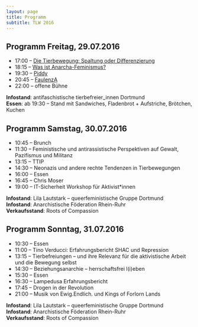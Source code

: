 ```yaml
---
layout: page
title: Programm
subtitle: TLW 2016
---
```


Programm Freitag, 29.07.2016
---

* 17:00 – [Die Tierbewegung: Spaltung oder Differenzierung](die-tierbewegung)
* 18:15 – [Was ist Anarcha-Feminismus?](anarchafem.md)
* 19:30 – [Piddy](piddy)
* 20:45 – [FaulenzA](faulenza)
* 22:00 – offene Bühne

**Infostand**: antifaschistische tierbefreier_innen Dortmund  
**Essen**: ab 19:30 – Stand mit Sandwiches, Fladenbrot + Aufstriche, Brötchen, Kuchen  

Programm Samstag,  30.07.2016
---

* 10:45 –  Brunch
* 11:30 – Feministische und antirassistische Perspektiven auf Gewalt, Pazifismus und Militanz
* 13:15 – TTIP
* 14:30 – Neonazis und andere rechte Tendenzen in Tierbewegungen
* 16:00 – Essen
* 16:45  – Chris Moser
* 19:00 – IT-Sicherheit Workshop für Aktivist*innen

**Infostand**: Lila Lautstark – queerfeministische Gruppe Dortmund  
**Infostand**: Anarchistische Föderation Rhein-Ruhr  
**Verkaufsstand**: Roots of Compassion  

Programm Sonntag,  31.07.2016
---

* 10:30 – Essen
* 11:00 – Tino Verducci: Erfahrungsbericht SHAC und Repression
* 13:15 – Tierbefreiungen – und ihre Relevanz für die aktivistische Arbeit und die Bewegung selbst
* 14:30 – Beziehungsanarchie – herrschaftsfrei l(i)eben
* 15:30 – Essen
* 16:30 – Lampedusa Erfahrungsbericht
* 17:45 – Drogen in der Revolution
* 21:00 – Musik von Ewig.Endlich. und Kings of Forlorn Lands

**Infostand**: Lila Lautstark – queerfeministische Gruppe Dortmund  
**Infostand**: Anarchistische Föderation Rhein-Ruhr  
**Verkaufsstand**: Roots of Compassion  
